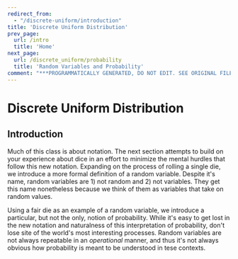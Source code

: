 ```yaml
---
redirect_from:
  - "/discrete-uniform/introduction"
title: 'Discrete Uniform Distribution'
prev_page:
  url: /intro
  title: 'Home'
next_page:
  url: /discrete_uniform/probability
  title: 'Random Variables and Probability'
comment: "***PROGRAMMATICALLY GENERATED, DO NOT EDIT. SEE ORIGINAL FILES IN /content***"
---
```

# Discrete Uniform Distribution

## Introduction

Much of this class is about notation.  The next section attempts to
build on your experience about dice in an effort to minimize the
mental hurdles that follow this new notation.  Expanding on the
process of rolling a single die, we introduce a more formal definition
of a random variable.  Despite it's name, random variables are 1) not
random and 2) not variables.  They get this name nonetheless because
we think of them as variables that take on random values.

Using a fair die as an example of a random variable, we introduce a
particular, but not the only, notion of probability.  While it's easy
to get lost in the new notation and naturalness of this interpretation
of probability, don't lose site of the world's most interesting
processes.  Random variables are not always repeatable in an
*operational* manner, and thus it's not always obvious how probability
is meant to be understood in tese contexts.
